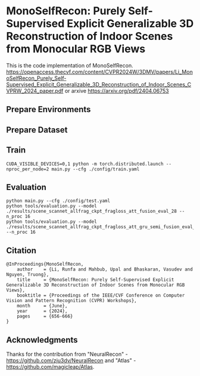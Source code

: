 # MonoSelfRecon: Purely Self-Supervised Explicit Generalizable 3D Reconstruction of Indoor Scenes from Monocular RGB Views
This is the code implementation of MonoSelfRecon. https://openaccess.thecvf.com/content/CVPR2024W/3DMV/papers/Li_MonoSelfRecon_Purely_Self-Supervised_Explicit_Generalizable_3D_Reconstruction_of_Indoor_Scenes_CVPRW_2024_paper.pdf or arxive
https://arxiv.org/pdf/2404.06753

## Prepare Environments
## Prepare Dataset

## Train

```
CUDA_VISIBLE_DEVICES=0,1 python -m torch.distributed.launch --nproc_per_node=2 main.py --cfg ./config/train.yaml
```

## Evaluation
```
python main.py --cfg ./config/test.yaml
python tools/evaluation.py --model ./results/scene_scannet_allfrag_ckpt_fragloss_att_fusion_eval_28 --n_proc 16
python tools/evaluation.py --model ./results/scene_scannet_allfrag_ckpt_fragloss_att_gru_semi_fusion_eval_20 --n_proc 16
```

## Citation 
```
@InProceedings{MonoSelfRecon,
    author    = {Li, Runfa and Mahbub, Upal and Bhaskaran, Vasudev and Nguyen, Truong},
    title     = {MonoSelfRecon: Purely Self-Supervised Explicit Generalizable 3D Reconstruction of Indoor Scenes from Monocular RGB Views},
    booktitle = {Proceedings of the IEEE/CVF Conference on Computer Vision and Pattern Recognition (CVPR) Workshops},
    month     = {June},
    year      = {2024},
    pages     = {656-666}
}
```

## Acknowledgments
Thanks for the contribution from "NeuralRecon" - https://github.com/zju3dv/NeuralRecon and "Atlas" - https://github.com/magicleap/Atlas. 
